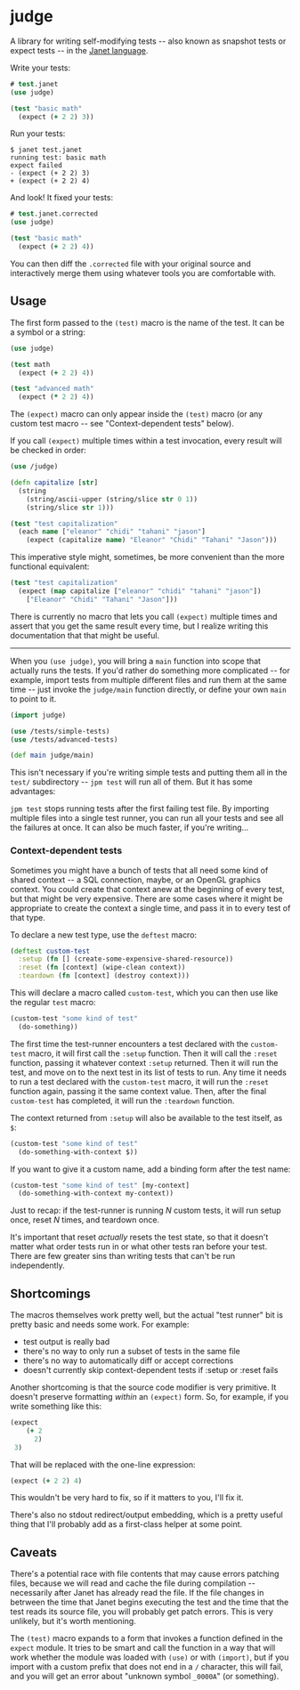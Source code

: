 # judge

A library for writing self-modifying tests -- also known as snapshot tests or expect tests -- in the [Janet language](https://github.com/janet-lang/janet).

Write your tests:

```clojure
# test.janet
(use judge)

(test "basic math"
  (expect (+ 2 2) 3))
```

Run your tests:

```
$ janet test.janet
running test: basic math
expect failed
- (expect (+ 2 2) 3)
+ (expect (+ 2 2) 4)
```

And look! It fixed your tests:

```clojure
# test.janet.corrected
(use judge)

(test "basic math"
  (expect (+ 2 2) 4))
```

You can then diff the `.corrected` file with your original source and interactively merge them using whatever tools you are comfortable with.

## Usage

The first form passed to the `(test)` macro is the name of the test. It can be a symbol or a string:

```clojure
(use judge)

(test math
  (expect (+ 2 2) 4))

(test "advanced math"
  (expect (* 2 2) 4))
```

The `(expect)` macro can only appear inside the `(test)` macro (or any custom test macro -- see "Context-dependent tests" below).

If you call `(expect)` multiple times within a test invocation, every result will be checked in order:

```clojure
(use /judge)

(defn capitalize [str]
  (string
    (string/ascii-upper (string/slice str 0 1)) 
    (string/slice str 1)))

(test "test capitalization"
  (each name ["eleanor" "chidi" "tahani" "jason"]
    (expect (capitalize name) "Eleanor" "Chidi" "Tahani" "Jason")))
```

This imperative style might, sometimes, be more convenient than the more functional equivalent:

```clojure
(test "test capitalization"
  (expect (map capitalize ["eleanor" "chidi" "tahani" "jason"])
    ["Eleanor" "Chidi" "Tahani" "Jason"]))
```

There is currently no macro that lets you call `(expect)` multiple times and assert that you get the same result every time, but I realize writing this documentation that that might be useful.

---

When you `(use judge)`, you will bring a `main` function into scope that actually runs the tests. If you'd rather do something more complicated -- for example, import tests from multiple different files and run them at the same time -- just invoke the `judge/main` function directly, or define your own `main` to point to it.

```clojure
(import judge)

(use /tests/simple-tests)
(use /tests/advanced-tests)

(def main judge/main)
```

This isn't necessary if you're writing simple tests and putting them all in the `test/` subdirectory -- `jpm test` will run all of them. But it has some advantages:

`jpm test` stops running tests after the first failing test file. By importing multiple files into a single test runner, you can run all your tests and see all the failures at once. It can also be much faster, if you're writing...

### Context-dependent tests

Sometimes you might have a bunch of tests that all need some kind of shared context -- a SQL connection, maybe, or an OpenGL graphics context. You could create that context anew at the beginning of every test, but that might be very expensive. There are some cases where it might be appropriate to create the context a single time, and pass it in to every test of that type.

To declare a new test type, use the `deftest` macro:

```clojure
(deftest custom-test
  :setup (fn [] (create-some-expensive-shared-resource))
  :reset (fn [context] (wipe-clean context))
  :teardown (fn [context] (destroy context)))
```

This will declare a macro called `custom-test`, which you can then use like the regular `test` macro:

```clojure
(custom-test "some kind of test"
  (do-something))
```

The first time the test-runner encounters a test declared with the `custom-test` macro, it will first call the `:setup` function. Then it will call the `:reset` function, passing it whatever context `:setup` returned. Then it will run the test, and move on to the next test in its list of tests to run. Any time it needs to run a test declared with the `custom-test` macro, it will run the `:reset` function again, passing it the same context value. Then, after the final `custom-test` has completed, it will run the `:teardown` function.

The context returned from `:setup` will also be available to the test itself, as `$`:

```clojure
(custom-test "some kind of test"
  (do-something-with-context $))
```

If you want to give it a custom name, add a binding form after the test name:

```clojure
(custom-test "some kind of test" [my-context]
  (do-something-with-context my-context))
```

Just to recap: if the test-runner is running *N* custom tests, it will run setup once, reset *N* times, and teardown once.

It's important that reset *actually* resets the test state, so that it doesn't matter what order tests run in or what other tests ran before your test. There are few greater sins than writing tests that can't be run independently.

## Shortcomings

The macros themselves work pretty well, but the actual "test runner" bit is pretty basic and needs some work. For example:

- test output is really bad
- there's no way to only run a subset of tests in the same file
- there's no way to automatically diff or accept corrections
- doesn't currently skip context-dependent tests if :setup or :reset fails

Another shortcoming is that the source code modifier is very primitive. It doesn't preserve formatting *within* an `(expect)` form. So, for example, if you write something like this:

```clojure
(expect
    (+ 2
      2) 
 3)
```

That will be replaced with the one-line expression:

```clojure
(expect (+ 2 2) 4)
```

This wouldn't be very hard to fix, so if it matters to you, I'll fix it.

There's also no stdout redirect/output embedding, which is a pretty useful thing that I'll probably add as a first-class helper at some point.

## Caveats

There's a potential race with file contents that may cause errors patching files, because we will read and cache the file during compilation -- necessarily after Janet has already read the file. If the file changes in betrween the time that Janet begins executing the test and the time that the test reads its source file, you will probably get patch errors. This is very unlikely, but it's worth mentioning.

The `(test)` macro expands to a form that invokes a function defined in the `expect` module. It tries to be smart and call the function in a way that will work whether the module was loaded with `(use)` or with `(import)`, but if you import with a custom prefix that does not end in a `/` character, this will fail, and you will get an error about "unknown symbol `_0000A`" (or something).

